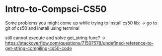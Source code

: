 # Intro-to-Compsci-CS50
 
Some problems you might come up while trying to install cs50 lib:
-> go to git of cs50 and install using terminal

still cannot execute and solve get_string func?
-> https://stackoverflow.com/questions/71507578/undefined-reference-to-get-string-compiling-cs50-code
